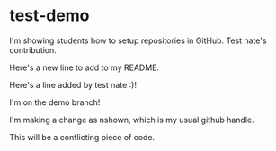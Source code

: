 # test-demo

I'm showing students how to setup repositories in GitHub.  Test nate's contribution.

Here's a new line to add to my README.

Here's a line added by test nate :)!

I'm on the demo branch!

I'm making a change as nshown, which is my usual github handle.

This will be a conflicting piece of code.